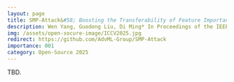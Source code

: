 ```yaml
---
layout: page
title: SMP-Attack&#58; Boosting the Transferability of Feature Importance-based Adversarial Attack with Semantics-aware Multi-granularity Patchout
description: Wen Yang, Guodong Liu, Di Ming* In Proceedings of the IEEE/CVF International Conference on Computer Vision (ICCV), Oct 2025
img: /assets/open-socure-image/ICCV2025.jpg
redirect: https://github.com/AdvML-Group/SMP-Attack
importance: 001
category: Open-Source 2025
---
```


TBD.
